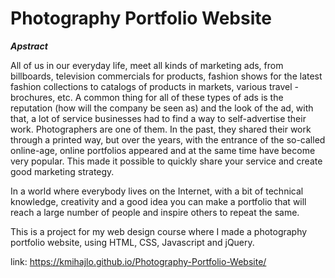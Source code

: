 # Photography Portfolio Website

<b><i>Apstract</i></b>

All of us in our everyday life, meet all kinds of marketing ads, from billboards, television commercials for products, 
fashion shows for the latest fashion collections to catalogs of products in markets, various travel - brochures, etc. 
A common thing for all of these types of ads is the reputation (how will the company be seen as) and the look of the ad, with that, 
a lot of service businesses had to find a way to self-advertise their work. Photographers are one of them.
In the past, they shared their work through a printed way, but over the years, with the entrance of the so-called online-age, 
online portfolios appeared and at the same time have become very popular. This made it possible to quickly share your service and create
good marketing strategy.

In a world where everybody lives on the Internet, with a bit of technical knowledge, creativity and a good idea you can
make a portfolio that will reach a large number of people and inspire others to repeat the same.

This is a project for my web design course where I made a photography portfolio website, using HTML, CSS, Javascript and jQuery.

link: https://kmihajlo.github.io/Photography-Portfolio-Website/
